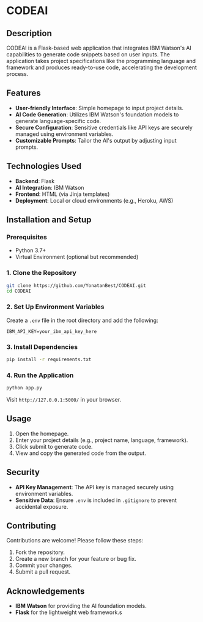 # **CODEAI**

## Description

CODEAI is a Flask-based web application that integrates IBM Watson's AI capabilities to generate code snippets based on user inputs. The application takes project specifications like the programming language and framework and produces ready-to-use code, accelerating the development process.

## Features

- **User-friendly Interface**: Simple homepage to input project details.
- **AI Code Generation**: Utilizes IBM Watson's foundation models to generate language-specific code.
- **Secure Configuration**: Sensitive credentials like API keys are securely managed using environment variables.
- **Customizable Prompts**: Tailor the AI's output by adjusting input prompts.

## Technologies Used

- **Backend**: Flask
- **AI Integration**: IBM Watson
- **Frontend**: HTML (via Jinja templates)
- **Deployment**: Local or cloud environments (e.g., Heroku, AWS)

## Installation and Setup

### Prerequisites

- Python 3.7+
- Virtual Environment (optional but recommended)

### 1. Clone the Repository

```bash
git clone https://github.com/YonatanBest/CODEAI.git
cd CODEAI
```

### 2. Set Up Environment Variables

Create a `.env` file in the root directory and add the following:

```plaintext
IBM_API_KEY=your_ibm_api_key_here
```

### 3. Install Dependencies

```bash
pip install -r requirements.txt
```

### 4. Run the Application

```bash
python app.py
```

Visit `http://127.0.0.1:5000/` in your browser.

## Usage

1. Open the homepage.
2. Enter your project details (e.g., project name, language, framework).
3. Click submit to generate code.
4. View and copy the generated code from the output.

## Security

- **API Key Management**: The API key is managed securely using environment variables.
- **Sensitive Data**: Ensure `.env` is included in `.gitignore` to prevent accidental exposure.

## Contributing

Contributions are welcome! Please follow these steps:

1. Fork the repository.
2. Create a new branch for your feature or bug fix.
3. Commit your changes.
4. Submit a pull request.

## Acknowledgements

- **IBM Watson** for providing the AI foundation models.
- **Flask** for the lightweight web framework.s
